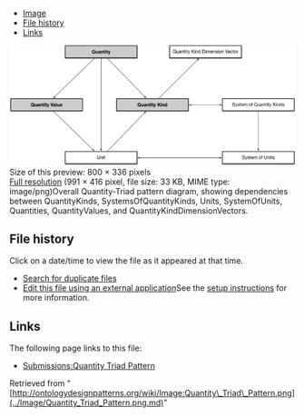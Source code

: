 * [Image](../Image/Quantity_Triad_Pattern.png.md#file)
* [File history](../Image/Quantity_Triad_Pattern.png.md#filehistory)
* [Links](../Image/Quantity_Triad_Pattern.png.md#filelinks)

[![Image:Quantity Triad Pattern.png](../images/thumb/3/3d/Quantity_Triad_Pattern.png/800px-Quantity_Triad_Pattern.png)](../../images/3/3d/Quantity_Triad_Pattern.png)  
Size of this preview: 800 × 336 pixels  
[Full resolution](../../images/3/3d/Quantity_Triad_Pattern.png)‎ (991 × 416 pixel, file size: 33 KB, MIME type: image/png)Overall Quantity-Triad pattern diagram, showing dependencies between QuantityKinds, SystemsOfQuantityKinds, Units, SystemOfUnits, Quantities, QuantityValues, and QuantityKindDimensionVectors.




## File history

Click on a date/time to view the file as it appeared at that time.



  
* [Search for duplicate files](http://ontologydesignpatterns.org/wiki/Special:FileDuplicateSearch/Quantity_Triad_Pattern.png "Special:FileDuplicateSearch/Quantity Triad Pattern.png")
* [Edit this file using an external application](http://ontologydesignpatterns.org/wiki/index.php?title=Image:Quantity_Triad_Pattern.png&action=edit&externaledit=true&mode=file "Image:Quantity Triad Pattern.png")See the [setup instructions](http://www.mediawiki.org/wiki/Manual:External_editors "http://www.mediawiki.org/wiki/Manual:External_editors") for more information.

## Links



The following page links to this file:


* [Submissions:Quantity Triad Pattern](../Submissions/Quantity_Triad_Pattern.md "Submissions:Quantity Triad Pattern")


Retrieved from "[http://ontologydesignpatterns.org/wiki/Image:Quantity\_Triad\_Pattern.png](../Image/Quantity_Triad_Pattern.png.md)"